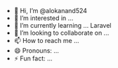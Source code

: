 - 👋 Hi, I’m @alokanand524
- 👀 I’m interested in ...
- 🌱 I’m currently learning ... Laravel 
- 💞️ I’m looking to collaborate on ...
- 📫 How to reach me ...
- 😄 Pronouns: ...
- ⚡ Fun fact: ...

<!---
alokanand524/alokanand524 is a ✨ special ✨ repository because its `README.md` (this file) appears on your GitHub profile.
You can click the Preview link to take a look at your changes.
--->
